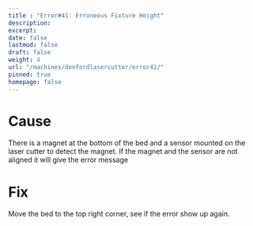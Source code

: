 ```yaml
---
title : "Error#41: Erroneous Fixture Height"
description: 
excerpt: 
date: false
lastmod: false
draft: false
weight: 4
url: "/machines/denfordlasercutter/error41/"
pinned: true
homepage: false
---
```


# Cause

There is a magnet at the bottom of the bed and a sensor mounted on the laser cutter to detect the magnet. If the magnet and the sensor are not aligned it will give the error message

# Fix

Move the bed to the top right corner, see if the error show up again.
